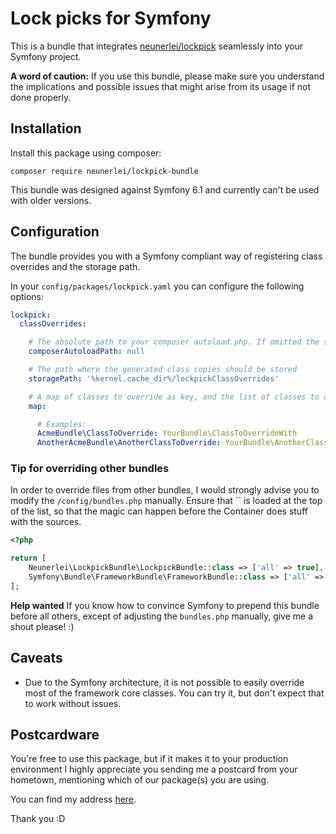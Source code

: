 # Lock picks for Symfony

This is a bundle that integrates [neunerlei/lockpick](https://github.com/Neunerlei/lockpick) seamlessly
into your Symfony project.

**A word of caution:** If you use this bundle, please make sure you understand the implications and possible
issues that might arise from its usage if not done properly.

## Installation

Install this package using composer:

```
composer require neunerlei/lockpick-bundle
```

This bundle was designed against Symfony 6.1 and currently can\'t be used with older versions.

## Configuration

The bundle provides you with a Symfony compliant way of registering class overrides and the storage path.

In your `config/packages/lockpick.yaml` you can configure the following options:

```yaml
lockpick:
  classOverrides:

    # The absolute path to your composer autoload.php. If omitted the script tries to find the autoloader itself
    composerAutoloadPath: null

    # The path where the generated class copies should be stored
    storagePath: '%kernel.cache_dir%/lockpickClassOverrides'

    # A map of classes to override as key, and the list of classes to override them with as values
    map:

      # Examples:
      AcmeBundle\ClassToOverride: YourBundle\ClassToOverrideWith
      AnotherAcmeBundle\AnotherClassToOverride: YourBundle\AnotherClassToOverrideWith
```

### Tip for overriding other bundles

In order to override files from other bundles, I would strongly advise you to modify the `/config/bundles.php` manually.
Ensure that `` is loaded at the top of the list, so that the magic can happen before the Container does stuff with the
sources.

```php
<?php

return [
    Neunerlei\LockpickBundle\LockpickBundle::class => ['all' => true], // <- The bundle should be loaded here...
    Symfony\Bundle\FrameworkBundle\FrameworkBundle::class => ['all' => true],
];
```

**Help wanted** If you know how to convince Symfony to prepend this bundle before all others,
except of adjusting the `bundles.php` manually, give me a shout please! :)

## Caveats

- Due to the Symfony architecture, it is not possible to easily override most of the framework core classes. You can try
  it, but don't expect that to work without issues.

## Postcardware

You're free to use this package, but if it makes it to your production environment I highly appreciate you sending me a
postcard from your hometown, mentioning
which of our package(s) you are using.

You can find my address [here](https://www.neunerlei.eu/).

Thank you :D 